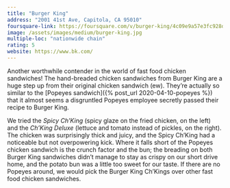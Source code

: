 ```yaml
---
title: "Burger King"
address: "2001 41st Ave, Capitola, CA 95010"
foursquare-link: https://foursquare.com/v/burger-king/4c09e9a57e3fc928dadff282
image: /assets/images/medium/burger-king.jpg
multiple-loc: "nationwide chain"
rating: 5
website: https://www.bk.com/
---
```


Another worthwhile contender in the world of fast food chicken sandwiches! The hand-breaded chicken sandwiches from
Burger King are a huge step up from their original chicken sandwich (ew). They’re actually so similar to the
[Popeyes sandwich]({% post_url 2020-04-10-popeyes %}) that it almost seems a disgruntled Popeyes employee secretly
passed their recipe to Burger King.

We tried the *Spicy Ch’King* (spicy glaze on the fried chicken, on the left) and the *Ch’King Deluxe* (lettuce and
tomato instead of pickles, on the right). The chicken was surprisingly thick and juicy, and the Spicy Ch’King had a
noticeable but not overpowering kick. Where it falls short of the Popeyes chicken sandwich is the crunch factor and the
bun; the breading on both Burger King sandwiches didn’t manage to stay as crispy on our short drive home, and the potato
bun was a little too sweet for our taste. If there are no Popeyes around, we would pick the Burger King Ch’Kings over
other fast food chicken sandwiches.

